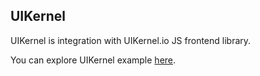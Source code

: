 ## UIKernel

UIKernel is integration with UIKernel.io JS frontend library.

You can explore UIKernel example [here](https://github.com/softindex/datakernel/tree/master/examples/uikernel-integration).

